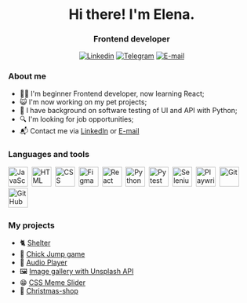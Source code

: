 <!-- ## Hi there 👋 -->

<!--
**ElenaBarteneva/ElenaBarteneva** is a ✨ _special_ ✨ repository because its `README.md` (this file) appears on your GitHub profile.

Here are some ideas to get you started:

- 🔭 I’m currently working on ...
- 🌱 I’m currently learning ...
- 👯 I’m looking to collaborate on ...
- 🤔 I’m looking for help with ...
- 💬 Ask me about ...
- 📫 How to reach me: ...
- 😄 Pronouns: ...
- ⚡ Fun fact: ...
-->
<div id='header' align='center'>
<h1>Hi there! I'm Elena.</h1>
<h3>Frontend developer</h3>
</div>
<div id='socials' align='center'><a href='https://linkedin.com/in/elena-barteneva'>
<img src='https://img.shields.io/badge/LinkedIn-blue?style=for-the-badge&logo=linkedin&logoColor=white' alt='Linkedin'></a>
<a href='https://t.me/elenakili'>
<img src='https://img.shields.io/badge/Telegram-blue?style=for-the-badge&logo=telegram&logoColor=white' alt='Telegram'></a>
<a href='mailto:lena.kilian91@gmail.com'>
<img src='https://img.shields.io/badge/Email-blue?style=for-the-badge&logo=email&logoColor=white' alt='E-mail'></a></div>

### About me
- :woman_technologist: I'm beginner Frontend developer, now learning React;
- :smiley_cat: I'm now working on my pet projects;
- :snake: I have background on software testing of UI and API with Python;
- :mag: I'm looking for job opportunities;
- :mailbox_with_mail: Contact me via [LinkedIn](https://linkedin.com/in/elena-barteneva) or [E-mail](mailto:lena.kilian91@gmail.com)

### Languages and tools
<img src="https://cdn.jsdelivr.net/gh/devicons/devicon@latest/icons/javascript/javascript-original.svg" title='JavaScript' width='40' height='40'/>&nbsp;
<img src="https://cdn.jsdelivr.net/gh/devicons/devicon@latest/icons/html5/html5-original-wordmark.svg" title='HTML' width='40' height='40'/>&nbsp;
<img src="https://cdn.jsdelivr.net/gh/devicons/devicon@latest/icons/css3/css3-original-wordmark.svg" title='CSS' width='40' height='40'/>&nbsp;
<img src="https://cdn.jsdelivr.net/gh/devicons/devicon@latest/icons/figma/figma-original.svg" title='Figma' width='40' height='40'/>&nbsp;
<img src="https://cdn.jsdelivr.net/gh/devicons/devicon@latest/icons/react/react-original-wordmark.svg" title='React' width='40' height='40'/>&nbsp;
<img src="https://cdn.jsdelivr.net/gh/devicons/devicon@latest/icons/python/python-original-wordmark.svg" title='Python' width='40' height='40'/>&nbsp;
<img src="https://cdn.jsdelivr.net/gh/devicons/devicon@latest/icons/pytest/pytest-original-wordmark.svg" title='Pytest' width='40' height='40'/>&nbsp;
<img src="https://cdn.jsdelivr.net/gh/devicons/devicon@latest/icons/selenium/selenium-original.svg" title='Selenium' width='40' height='40'/>&nbsp;
<img src="https://cdn.jsdelivr.net/gh/devicons/devicon@latest/icons/playwright/playwright-original.svg" title='Playwright' width='40' height='40'/>&nbsp;
<img src="https://cdn.jsdelivr.net/gh/devicons/devicon@latest/icons/git/git-original-wordmark.svg" title='Git' width='40' height='40'/>&nbsp;
<img src="https://cdn.jsdelivr.net/gh/devicons/devicon@latest/icons/github/github-original-wordmark.svg" title='GitHub' width='40' height='40'/>&nbsp;

### My projects

- :cat2: [Shelter](https://elena-barteneva-shelter.netlify.app/)
- :hatched_chick: [Chick Jump game](https://chick-jump.netlify.app/)
- :musical_note: [Audio Player](https://elena-barteneva-audio-player.netlify.app/)
- :framed_picture: [Image gallery with Unsplash API](https://elena-barteneva-image-gallery.netlify.app/)
- :grin: [CSS Meme Slider](https://elenabarteneva.github.io/cssMemeSlider/cssMemeSlider/index.html)
- :christmas_tree: [Christmas-shop](https://elenabarteneva.github.io/christmas-shop/christmas-shop/)










